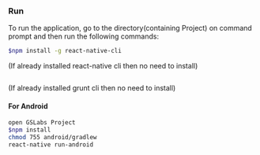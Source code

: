 ### Run
To run the application, go to the directory(containing Project) on command prompt and then run the following commands:

```sh
$npm install -g react-native-cli
``` 
(If already installed react-native cli then no need to install)
```sh
``` 
(If already installed grunt cli then no need to install)
#### For Android
```sh
open GSLabs Project 
$npm install
chmod 755 android/gradlew
react-native run-android
``` 